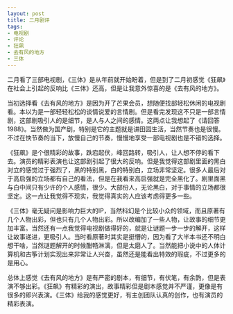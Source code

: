 ```yaml
---
layout: post
title: 二月剧评
tags:
- 电视剧
- 评论
- 狂飙
- 去有风的地方
- 三体
---
```


二月看了三部电视剧，《三体》是从年前就开始盼着，但是到了二月初感觉《狂飙》在社会上引起的反响比《三体》还高，但是让我意外惊喜的是《去有风的地方》。

当初选择看《去有风的地方》是因为开了芒果会员，想随便找部轻松休闲的电视剧看。本以为是一部轻轻松松的谈情说爱的言情剧。但是看完发现这不只是一部言情剧，这部剧吸引人的是细节，是人与人之间的感情。这两点让我想起了《请回答1988》。当然做为国产剧，特别是它的主题就是讲田园生活，当然节奏也是很慢。不过在快节奏的当下，放慢自己的节奏，慢慢地享受一部电视剧也是不错的选择。

《狂飙》是个很精彩的故事，跌宕起伏，峰回路转，吸引人，让人想不停的看下去。演员的精彩表演也让这部剧引起了很大的反响。但是我觉得这部剧里面的黑白对立的感觉过于强烈了，黑的特别黑，白的特别白，立场非常坚定。很多人最后对于高启强的立场都有自己的看法，但是在我看来高启强就是完全黑化了。剧里面黑与白中间只有少许的个人感情，很少。大部份人，无论黑白，对于事情的立场都很坚定。这一点让我觉得不现实，我觉得真实的人应该考虑得更多一些。

《三体》毫无疑问是影响力巨大的IP，当然科幻是个比较小众的领域，而且原著有几个人物出彩，但也只有几个人物出彩。所以改编加了一些人物，让故事的细节更加丰富。当然还有一点我觉得电视剧做得好的，就是让谜题一步一步的解开，这样让故事递进，更吸引人。当时看原著时其实是挺懵的，因为看了大半本书还不明白想干啥，当然谜题解开的时候酣畅淋漓，但是太磨人了。当然能把小说中的人体计算机和古筝计划实现出来非常让人兴奋，虽然还是能看出特效的瑕疵，不过更多的是用心。

总体上感觉《去有风的地方》是有严密的剧本，有细节，有伏笔，有余韵，但是表演不够出彩。《狂飙》有精彩的演出，故事精彩但是剧本感觉并不严谨，更像是有很多的即兴表演。《三体》给我的感觉更好，有主创团队认真的创作，也有演员的精彩表演。


